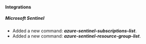 
#### Integrations

##### Microsoft Sentinel

- Added a new command: ***azure-sentinel-subscriptions-list***.
- Added a new command: ***azure-sentinel-resource-group-list***.
